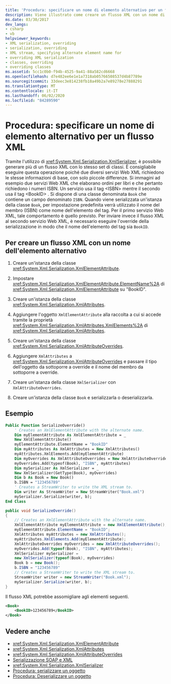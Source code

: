 ```yaml
---
title: 'Procedura: specificare un nome di elemento alternativo per un flusso XML'
description: Viene illustrato come creare un flusso XML con un nome di elemento alternativo, ad esempio, per i servizi Web XML che richiedono le stesse informazioni con piccole differenze.
ms.date: 03/30/2017
dev_langs:
- csharp
- vb
helpviewer_keywords:
- XML serialization, overriding
- serialization, overriding
- XML stream, specifying alternate element name for
- overriding XML serialization
- classes, overriding
- overriding classes
ms.assetid: 5cc1c0b0-f94b-4525-9a41-88a582cd6668
ms.openlocfilehash: d7e482ee6e1e1a7318ab05766508537d4b87789e
ms.sourcegitcommit: 33deec3e814238fb18a49b2a7e89278e27888291
ms.translationtype: MT
ms.contentlocale: it-IT
ms.lasthandoff: 06/02/2020
ms.locfileid: "84289590"
---
```

# <a name="how-to-specify-an-alternate-element-name-for-an-xml-stream"></a>Procedura: specificare un nome di elemento alternativo per un flusso XML
  
Tramite l'utilizzo di <xref:System.Xml.Serialization.XmlSerializer>, è possibile generare più di un flusso XML con lo stesso set di classi. È consigliabile eseguire questa operazione poiché due diversi servizi Web XML richiedono le stesse informazioni di base, con solo piccole differenze. Si immagini ad esempio due servizi Web XML che elaborano ordini per libri e che pertanto richiedono i numeri ISBN. Un servizio usa il tag \<ISBN> mentre il secondo usa il tag \<BookID> . Si dispone di una classe denominata `Book` che contiene un campo denominato `ISBN`. Quando viene serializzata un'istanza della classe `Book`, per impostazione predefinita verrà utilizzato il nome del membro (ISBN) come nome dell'elemento del tag. Per il primo servizio Web XML, tale comportamento è quello previsto. Per inviare invece il flusso XML al secondo servizio Web XML, è necessario eseguire l'override della serializzazione in modo che il nome dell'elemento del tag sia `BookID`.  
  
## <a name="to-create-an-xml-stream-with-an-alternate-element-name"></a>Per creare un flusso XML con un nome dell'elemento alternativo  
  
1. Creare un'istanza della classe <xref:System.Xml.Serialization.XmlElementAttribute>.  
  
2. Impostare <xref:System.Xml.Serialization.XmlElementAttribute.ElementName%2A> di <xref:System.Xml.Serialization.XmlElementAttribute> su "BookID".  
  
3. Creare un'istanza della classe <xref:System.Xml.Serialization.XmlAttributes>.  
  
4. Aggiungere l'oggetto `XmlElementAttribute` alla raccolta a cui si accede tramite la proprietà <xref:System.Xml.Serialization.XmlAttributes.XmlElements%2A> di <xref:System.Xml.Serialization.XmlAttributes>.  
  
5. Creare un'istanza della classe <xref:System.Xml.Serialization.XmlAttributeOverrides>.  
  
6. Aggiungere `XmlAttributes` a <xref:System.Xml.Serialization.XmlAttributeOverrides> e passare il tipo dell'oggetto da sottoporre a override e il nome del membro da sottoporre a override.  
  
7. Creare un'istanza della classe `XmlSerializer` con `XmlAttributeOverrides`.  
  
8. Creare un'istanza della classe `Book` e serializzarla o deserializzarla.  
  
## <a name="example"></a>Esempio  
  
```vb  
Public Function SerializeOverride()  
    ' Creates an XmlElementAttribute with the alternate name.  
    Dim myElementAttribute As XmlElementAttribute = _  
    New XmlElementAttribute()  
    myElementAttribute.ElementName = "BookID"  
    Dim myAttributes As XmlAttributes = New XmlAttributes()  
    myAttributes.XmlElements.Add(myElementAttribute)  
    Dim myOverrides As XmlAttributeOverrides = New XmlAttributeOverrides()  
    myOverrides.Add(typeof(Book), "ISBN", myAttributes)  
    Dim mySerializer As XmlSerializer = _  
    New XmlSerializer(GetType(Book), myOverrides)  
    Dim b As Book = New Book()  
    b.ISBN = "123456789"  
    ' Creates a StreamWriter to write the XML stream to.  
    Dim writer As StreamWriter = New StreamWriter("Book.xml")  
    mySerializer.Serialize(writer, b);  
End Class  
```  
  
```csharp  
public void SerializeOverride()  
{  
    // Creates an XmlElementAttribute with the alternate name.  
    XmlElementAttribute myElementAttribute = new XmlElementAttribute();  
    myElementAttribute.ElementName = "BookID";  
    XmlAttributes myAttributes = new XmlAttributes();  
    myAttributes.XmlElements.Add(myElementAttribute);  
    XmlAttributeOverrides myOverrides = new XmlAttributeOverrides();  
    myOverrides.Add(typeof(Book), "ISBN", myAttributes);  
    XmlSerializer mySerializer =
    new XmlSerializer(typeof(Book), myOverrides)  
    Book b = new Book();  
    b.ISBN = "123456789"  
    // Creates a StreamWriter to write the XML stream to.  
    StreamWriter writer = new StreamWriter("Book.xml");  
    mySerializer.Serialize(writer, b);  
}  
```  
  
 Il flusso XML potrebbe assomigliare agli elementi seguenti.  
  
```xml  
<Book>  
    <BookID>123456789</BookID>  
</Book>  
```  
  
## <a name="see-also"></a>Vedere anche

- <xref:System.Xml.Serialization.XmlElementAttribute>
- <xref:System.Xml.Serialization.XmlAttributes>
- <xref:System.Xml.Serialization.XmlAttributeOverrides>
- [Serializzazione SOAP e XML](xml-and-soap-serialization.md)
- <xref:System.Xml.Serialization.XmlSerializer>
- [Procedura: serializzare un oggetto](how-to-serialize-an-object.md)
- [Procedura: Deserializzare un oggetto](how-to-deserialize-an-object.md)
